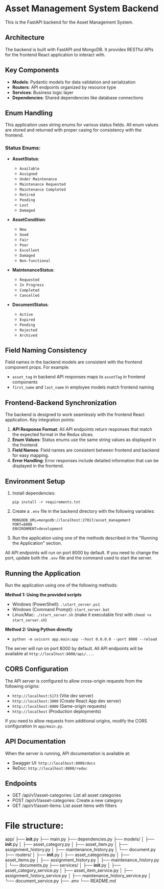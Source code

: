 # Asset Management System Backend

This is the FastAPI backend for the Asset Management System.

## Architecture

The backend is built with FastAPI and MongoDB. It provides RESTful APIs for the frontend React application to interact with.

## Key Components

- **Models**: Pydantic models for data validation and serialization
- **Routers**: API endpoints organized by resource type
- **Services**: Business logic layer
- **Dependencies**: Shared dependencies like database connections

## Enum Handling

This application uses string enums for various status fields. All enum values are stored and returned with proper casing for consistency with the frontend.

### Status Enums:

- **AssetStatus**: 
  - `Available`
  - `Assigned`  
  - `Under Maintenance`
  - `Maintenance Requested`
  - `Maintenance Completed`
  - `Retired`
  - `Pending`
  - `Lost`
  - `Damaged`

- **AssetCondition**:
  - `New`
  - `Good`
  - `Fair`
  - `Poor`
  - `Excellent`
  - `Damaged`
  - `Non-functional`

- **MaintenanceStatus**:
  - `Requested`
  - `In Progress`
  - `Completed`
  - `Cancelled`

- **DocumentStatus**:
  - `Active`
  - `Expired`
  - `Pending`
  - `Rejected`
  - `Archived`

## Field Naming Consistency

Field names in the backend models are consistent with the frontend component props. For example:

- `asset_tag` in backend API responses maps to `assetTag` in frontend components
- `first_name` and `last_name` in employee models match frontend naming

## Frontend-Backend Synchronization

The backend is designed to work seamlessly with the frontend React application. Key integration points:

1. **API Response Format**: All API endpoints return responses that match the expected format in the Redux slices.
2. **Enum Values**: Status enums use the same string values as displayed in the frontend.
3. **Field Names**: Field names are consistent between frontend and backend for easy mapping.
4. **Error Handling**: Error responses include detailed information that can be displayed in the frontend.

## Environment Setup

1. Install dependencies: 
   ```
   pip install -r requirements.txt
   ```

2. Create a `.env` file in the backend directory with the following variables:
   ```
   MONGODB_URL=mongodb://localhost:27017/asset_management
   PORT=8000
   ENVIRONMENT=development
   ```

3. Run the application using one of the methods described in the "Running the Application" section.

All API endpoints will run on port 8000 by default. If you need to change the port, update both the `.env` file and the command used to start the server.

## Running the Application

Run the application using one of the following methods:

**Method 1: Using the provided scripts**
- Windows (PowerShell): `.\start_server.ps1`
- Windows (Command Prompt): `start_server.bat`
- Linux/Mac: `./start_server.sh` (make it executable first with `chmod +x start_server.sh`)

**Method 2: Using Python directly**
- `python -m uvicorn app.main:app --host 0.0.0.0 --port 8000 --reload`

The server will run on port 8000 by default. All API endpoints will be available at `http://localhost:8000/api/...`.

## CORS Configuration

The API server is configured to allow cross-origin requests from the following origins:
- `http://localhost:5173` (Vite dev server)
- `http://localhost:3000` (Create React App dev server)
- `http://localhost:8000` (Same-origin requests)
- `http://localhost` (Production deployments)

If you need to allow requests from additional origins, modify the CORS configuration in `app/main.py`.

## API Documentation

When the server is running, API documentation is available at:
- Swagger UI: `http://localhost:8000/docs`
- ReDoc: `http://localhost:8000/redoc`

## Endpoints
- GET /api/v1/asset-categories: List all asset categories
- POST /api/v1/asset-categories: Create a new category
- GET /api/v1/asset-items: List asset items with filters

# File structure:

app/
├── __init__.py
├── main.py
├── dependencies.py
├── models/
│   ├── __init__.py
│   ├── asset_category.py
│   ├── asset_item.py
│   ├── assignment_history.py
│   ├── maintenance_history.py
│   └── document.py
├── routers/
│   ├── __init__.py
│   ├── asset_categories.py
│   ├── asset_items.py
│   ├── assignment_history.py
│   ├── maintenance_history.py
│   └── documents.py
├── services/
│   ├── __init__.py
│   ├── asset_category_service.py
│   ├── asset_item_service.py
│   ├── assignment_history_service.py
│   ├── maintenance_history_service.py
│   └── document_service.py
├── .env
└── README.md 